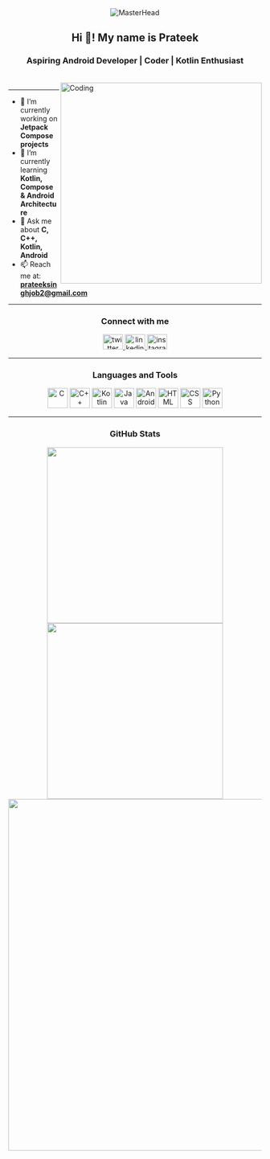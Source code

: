 <div align="center">
  <img src="https://github.com/Anmol-Baranwal/Cool-GIFs-For-GitHub/raw/main/GIFs/dev.gif" alt="MasterHead"/>
</div>

<h2 align="center">Hi 👋! My name is Prateek</h2>
<h3 align="center">Aspiring Android Developer | Coder | Kotlin Enthusiast</h3>

<br/>

<img align="right" alt="Coding" width="400" src="https://cdn.dribbble.com/users/1162077/screenshots/3848914/programmer.gif">

---

- 🔭 I’m currently working on **Jetpack Compose projects**
- 🌱 I’m currently learning **Kotlin, Compose & Android Architecture**
- 💬 Ask me about **C, C++, Kotlin, Android**
- 📫 Reach me at: **prateeksinghjob2@gmail.com**

---

<h3 align="center">Connect with me</h3>
<p align="center">
  <a href="https://twitter.com/prateek_noob" target="blank">
    <img src="https://raw.githubusercontent.com/rahuldkjain/github-profile-readme-generator/master/src/images/icons/Social/twitter.svg" alt="twitter" height="30" width="40" />
  </a>
  <a href="https://www.linkedin.com/in/prateeknoob/" target="blank">
    <img src="https://raw.githubusercontent.com/rahuldkjain/github-profile-readme-generator/master/src/images/icons/Social/linked-in-alt.svg" alt="linkedin" height="30" width="40" />
  </a>
  <a href="https://www.instagram.com/prateek_noob/" target="blank">
    <img src="https://raw.githubusercontent.com/rahuldkjain/github-profile-readme-generator/master/src/images/icons/Social/instagram.svg" alt="instagram" height="30" width="40" />
  </a>
</p>

---

<h3 align="center">Languages and Tools</h3>
<p align="center">
  <img src="https://cdn.jsdelivr.net/gh/devicons/devicon/icons/c/c-original.svg" width="40" height="40" alt="C" />
  <img src="https://cdn.jsdelivr.net/gh/devicons/devicon/icons/cplusplus/cplusplus-original.svg" width="40" height="40" alt="C++" />
  <img src="https://cdn.jsdelivr.net/gh/devicons/devicon/icons/kotlin/kotlin-original.svg" width="40" height="40" alt="Kotlin" />
  <img src="https://cdn.jsdelivr.net/gh/devicons/devicon/icons/java/java-original.svg" width="40" height="40" alt="Java" />
  <img src="https://cdn.jsdelivr.net/gh/devicons/devicon/icons/androidstudio/androidstudio-original.svg" width="40" height="40" alt="Android Studio" />
  <img src="https://cdn.jsdelivr.net/gh/devicons/devicon/icons/html5/html5-original.svg" width="40" height="40" alt="HTML" />
  <img src="https://cdn.jsdelivr.net/gh/devicons/devicon/icons/css3/css3-original.svg" width="40" height="40" alt="CSS" />
  <img src="https://cdn.jsdelivr.net/gh/devicons/devicon/icons/python/python-original.svg" width="40" height="40" alt="Python" />
</p>

---

<h3 align="center">GitHub Stats</h3>
<div align="center">
  <img src="https://github-readme-stats.vercel.app/api?username=prateeknoob&show_icons=true&theme=radical" width="350" />
  <img src="https://github-readme-stats.vercel.app/api/top-langs/?username=prateeknoob&layout=compact&theme=radical" width="350" />
  <img src="https://github-readme-streak-stats.herokuapp.com/?user=prateeknoob&theme=radical" width="700" />
</div>
